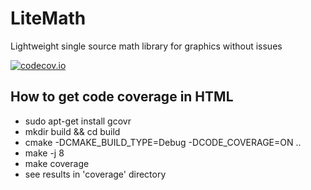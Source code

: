 # LiteMath
Lightweight single source math library for graphics without issues

[![codecov.io](https://app.codecov.io/gh/msu-graphics-group/LiteMath/coverage.svg?branch=master)](https://app.codecov.io/gh/msu-graphics-group/LiteMath?branch=master)

## How to get code coverage in HTML

* sudo apt-get install gcovr
* mkdir build && cd build 
* cmake -DCMAKE_BUILD_TYPE=Debug -DCODE_COVERAGE=ON ..
* make -j 8
* make coverage
* see results in 'coverage' directory

